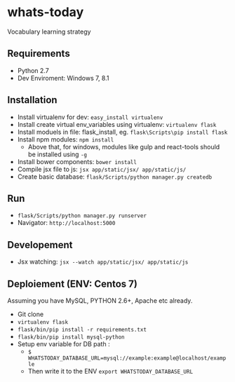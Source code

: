 # whats-today
Vocabulary learning strategy

## Requirements
* Python 2.7
* Dev Enviroment: Windows 7, 8.1

## Installation
* Install virtualenv for dev: ``` easy_install virtualenv ```
* Install create virtual env_variables using virtualenv: ``` virtualenv flask ```
* Install moduels in file: flask_install, eg. ``` flask\Scripts\pip install flask ```
* Install npm modules: ``` npm install ```
  * Above that, for windows, modules like gulp and react-tools should be installed using ```-g```
* Install bower components: ``` bower install ```
* Compile jsx file to js: ```jsx app/static/jsx/ app/static/js/```
* Create basic database: ```flask/Scripts/python manager.py createdb```

## Run
* ``` flask/Scripts/python manager.py runserver ```
* Navigator: ``` http://localhost:5000  ```

## Developement
* Jsx watching: ```jsx --watch app/static/jsx/ app/static/js```

## Deploiement (ENV: Centos 7)
Assuming you have MySQL, PYTHON 2.6+, Apache etc already.
* Git clone
* ```virtualenv flask```
* ```flask/bin/pip install -r requirements.txt```
* ```flask/bin/pip install mysql-python```
* Setup env variable for DB path :
  * ```$ WHATSTODAY_DATABASE_URL=mysql://example:example@localhost/example```
  * Then write it to the ENV ```export WHATSTODAY_DATABASE_URL```
